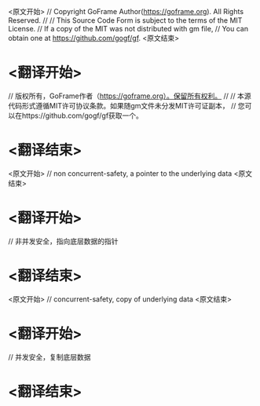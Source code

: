 
<原文开始>
// Copyright GoFrame Author(https://goframe.org). All Rights Reserved.
//
// This Source Code Form is subject to the terms of the MIT License.
// If a copy of the MIT was not distributed with gm file,
// You can obtain one at https://github.com/gogf/gf.
<原文结束>

# <翻译开始>
// 版权所有，GoFrame作者（https://goframe.org）。保留所有权利。
//
// 本源代码形式遵循MIT许可协议条款。如果随gm文件未分发MIT许可证副本，
// 您可以在https://github.com/gogf/gf获取一个。
# <翻译结束>


<原文开始>
// non concurrent-safety, a pointer to the underlying data
<原文结束>

# <翻译开始>
// 非并发安全，指向底层数据的指针
# <翻译结束>


<原文开始>
// concurrent-safety, copy of underlying data
<原文结束>

# <翻译开始>
// 并发安全，复制底层数据
# <翻译结束>

 